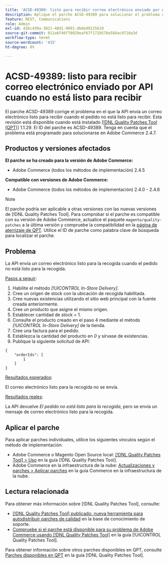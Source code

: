 ```yaml
---
title: 'ACSD-49389: listo para recibir correo electrónico enviado por API cuando no está listo para recibir'
description: Aplique el parche ACSD-49389 para solucionar el problema de Adobe Commerce donde la API envía un correo electrónico listo para recibir cuando el pedido no está listo para recibir.
feature: REST, Communications
role: Admin
exl-id: d1bc430a-3021-40d1-9091-db8ed9125619
source-git-commit: 011a6f46f76029eaf67f172b576e58dac9710a3d
workflow-type: tm+mt
source-wordcount: '415'
ht-degree: 0%

---
```


# ACSD-49389: listo para recibir correo electrónico enviado por API cuando no está listo para recibir

El parche ACSD-49389 corrige el problema en el que la API envía un correo electrónico listo para recibir cuando el pedido no está listo para recibir. Esta revisión está disponible cuando está instalado [[!DNL Quality Patches Tool (QPT)]](https://experienceleague.adobe.com/en/docs/commerce-operations/tools/quality-patches-tool/quality-patches-tool-to-self-serve-quality-patches) 1.1.29. El ID del parche es ACSD-49389. Tenga en cuenta que el problema está programado para solucionarse en Adobe Commerce 2.4.7.

## Productos y versiones afectados

**El parche se ha creado para la versión de Adobe Commerce:**

* Adobe Commerce (todos los métodos de implementación) 2.4.5

**Compatible con versiones de Adobe Commerce:**

* Adobe Commerce (todos los métodos de implementación) 2.4.0 - 2.4.6

>[!NOTE]
>
>El parche podría ser aplicable a otras versiones con las nuevas versiones de [!DNL Quality Patches Tool]. Para comprobar si el parche es compatible con su versión de Adobe Commerce, actualice el paquete `magento/quality-patches` a la última versión y compruebe la compatibilidad en la [página de aterrizaje de QPT](https://experienceleague.adobe.com/tools/commerce-quality-patches/index.html). Utilice el ID de parche como palabra clave de búsqueda para localizar el parche.

## Problema

La API envía un correo electrónico listo para la recogida cuando el pedido no está listo para la recogida.

<u>Pasos a seguir</u>:

1. Habilite el método *[!UICONTROL In-Store Delivery]*.
1. Cree un origen de stock con la ubicación de recogida habilitada.
1. Cree nuevas existencias utilizando el sitio web principal con la fuente creada anteriormente.
1. Cree un producto que asigne el mismo origen.
1. Establecer cantidad de stock = 1.
1. Consulte el producto creado en el paso 4 mediante el método *[!UICONTROL In-Store Delivery]* de la tienda.
1. Cree una factura para el pedido.
1. Establezca la cantidad del producto en *0* y sírvase de existencias.
1. Publique la siguiente solicitud de API:

```
{
    "orderIds": [
        1
    ]
}
```

<u>Resultados esperados</u>:

El correo electrónico listo para la recogida no se envía.

<u>Resultados reales</u>:

La API devuelve *El pedido no está listo para la recogida*, pero se envía un mensaje de correo electrónico listo para la recogida.

## Aplicar el parche

Para aplicar parches individuales, utilice los siguientes vínculos según el método de implementación:

* Adobe Commerce o Magento Open Source local: [[!DNL Quality Patches Tool] > Uso](/help/tools/quality-patches-tool/usage.md) en la guía [!DNL Quality Patches Tool].
* Adobe Commerce en la infraestructura de la nube: [Actualizaciones y parches > Aplicar parches](https://experienceleague.adobe.com/docs/commerce-cloud-service/user-guide/develop/upgrade/apply-patches.html) en la guía Commerce en la infraestructura de la nube.

## Lectura relacionada

Para obtener más información sobre [!DNL Quality Patches Tool], consulte:

* [[!DNL Quality Patches Tool] publicado: nueva herramienta para autodistribuir parches de calidad](https://experienceleague.adobe.com/en/docs/commerce-operations/tools/quality-patches-tool/quality-patches-tool-to-self-serve-quality-patches) en la base de conocimiento de soporte.
* [Compruebe si el parche está disponible para su problema de Adobe Commerce usando [!DNL Quality Patches Tool]](/help/tools/quality-patches-tool/patches-available-in-qpt/check-patch-for-magento-issue-with-magento-quality-patches.md) en la guía [!UICONTROL Quality Patches Tool].


Para obtener información sobre otros parches disponibles en QPT, consulte [Parches disponibles en QPT](https://experienceleague.adobe.com/tools/commerce-quality-patches/index.html) en la guía [!DNL Quality Patches Tool].
